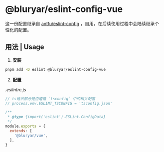 # @bluryar/eslint-config-vue

这一份配置继承自 [antfu/eslint-config](https://github.com/antfu/eslint-config) ，自用，在后续使用过程中会陆续继承个性化的配置。

## 用法 | Usage

1. **安装**

```bash
pnpm add -D eslint @bluryar/eslint-config-vue
```

2. **配置**

_.eslintrc.js_
```js
// ts语法部分是否遵循 `tsconfig` 中的相关配置
// process.env.ESLINT_TSCONFIG = 'tsconfig.json'

/**
 * @type {import('eslint').ESLint.ConfigData}
 */
module.exports = {
  extends: [
    '@bluryar/vue',
  ],
}
```
